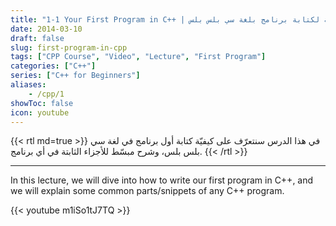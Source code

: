 ```yaml
---
title: "1-1 Your First Program in C++ | الصيغة العامة لكتابة برنامج بلغة سي بلس بلس"
date: 2014-03-10
draft: false
slug: first-program-in-cpp
tags: ["CPP Course", "Video", "Lecture", "First Program"]
categories: ["C++"]
series: ["C++ for Beginners"]
aliases:
    - /cpp/1
showToc: false
icon: youtube
---
```


{{< rtl md=true >}}
في هذا الدرس سنتعرّف على كيفيّة كتابة أول برنامج في لغة سي بلس بلس، وشرح مبسّط للأجزاء الثابتة في أي برنامج.
{{< /rtl >}}

---

In this lecture, we will dive into how to write our first program in C++, and we will explain some common parts/snippets of any C++ program.

{{< youtube m1iSo1tJ7TQ >}}